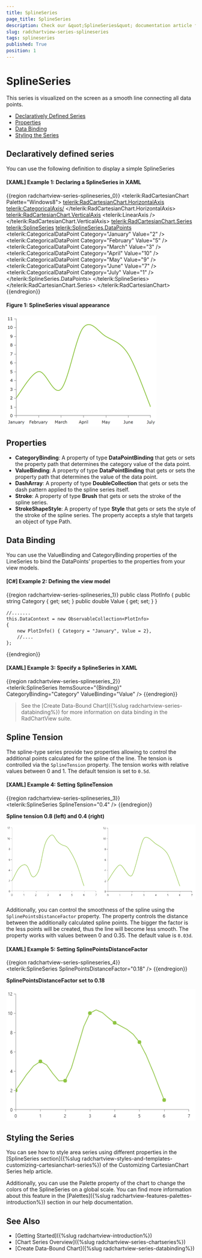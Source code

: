 ```yaml
---
title: SplineSeries
page_title: SplineSeries
description: Check our &quot;SplineSeries&quot; documentation article for the RadChartView {{ site.framework_name }} control.
slug: radchartview-series-splineseries
tags: splineseries
published: True
position: 1
---
```


# SplineSeries

This series is visualized on the screen as a smooth line connecting all data points.        

* [Declaratively Defined Series](#declaratively-defined-series)
* [Properties](#properties)
* [Data Binding](#data-binding)
* [Styling the Series](#styling-the-series)

## Declaratively defined series

You can use the following definition to display a simple SplineSeries

#### __[XAML] Example 1: Declaring a SplineSeries in XAML__
{{region radchartview-series-splineseries_0}}
	<telerik:RadCartesianChart Palette="Windows8">
	<telerik:RadCartesianChart.HorizontalAxis>
		<telerik:CategoricalAxis/>
	</telerik:RadCartesianChart.HorizontalAxis>
	<telerik:RadCartesianChart.VerticalAxis>
		<telerik:LinearAxis />
	</telerik:RadCartesianChart.VerticalAxis>
	<telerik:RadCartesianChart.Series>
		<telerik:SplineSeries>
			<telerik:SplineSeries.DataPoints>
				<telerik:CategoricalDataPoint Category="January" Value="2" />
				<telerik:CategoricalDataPoint Category="February" Value="5" />
				<telerik:CategoricalDataPoint Category="March" Value="3" />
				<telerik:CategoricalDataPoint Category="April" Value="10" />
				<telerik:CategoricalDataPoint Category="May" Value="9" />
				<telerik:CategoricalDataPoint Category="June" Value="7" />
				<telerik:CategoricalDataPoint Category="July" Value="1" />
			</telerik:SplineSeries.DataPoints>
		</telerik:SplineSeries>
	</telerik:RadCartesianChart.Series>
	</telerik:RadCartesianChart>
{{endregion}}

#### __Figure 1: SplineSeries visual appearance__
![radchartview-series-splineseries](images/radchartview-series-splineseries.png)

## Properties

* __CategoryBinding__: A property of type __DataPointBinding__ that gets or sets the property path that determines the category value of the data point.
* __ValueBinding__: A property of type __DataPointBinding__ that gets or sets the property path that determines the value of the data point.
* __DashArray__: A property of type __DoubleCollection__ that gets or sets the dash pattern applied to the spline series itself.
* __Stroke__: A property of type __Brush__ that gets or sets the stroke of the spline series.
* __StrokeShapeStyle__: A property of type __Style__ that gets or sets the style of the stroke of the spline series. The property accepts a style that targets an object of type Path.

## Data Binding

You can use the ValueBinding and CategoryBinding properties of the LineSeries to bind the DataPoints’ properties to the properties from your view models.

#### __[C#] Example 2: Defining the view model__

{{region radchartview-series-splineseries_1}}
	public class PlotInfo
    {
        public string Category { get; set; }
        public double Value { get; set; }
    }

	//.......
	this.DataContext = new ObservableCollection<PlotInfo>
	{
		new PlotInfo() { Category = "January", Value = 2},
		//....
	};
{{endregion}}	

#### __[XAML] Example 3: Specify a SplineSeries in XAML__
{{region radchartview-series-splineseries_2}}	
	<telerik:SplineSeries ItemsSource="{Binding}" CategoryBinding="Category" ValueBinding="Value" />
{{endregion}}

>See the [Create Data-Bound Chart]({%slug radchartview-series-databinding%}) for more information on data binding in the RadChartView suite.

## Spline Tension

The spline-type series provide two properties allowing to control the additional points calculated for the spline of the line. The tension is controlled via the `SplineTension` property. The tension works with relative values between 0 and 1. The default tension is set to `0.5d`.

#### __[XAML] Example 4: Setting SplineTension__
{{region radchartview-series-splineseries_3}}	
	 <telerik:SplineSeries SplineTension="0.4" />
{{endregion}}

__Spline tension 0.8 (left) and 0.4 (right)__

![WPF RadChartView SplineSeries with Spline Tension 0.8 (Left) and 0.4 (Right)](images/splineseries-spline-tension.png)

Additionally, you can control the smoothness of the spline using the `SplinePointsDistanceFactor` property. The property controls the distance between the additionally calculated spline points. The bigger the factor is the less points will be created, thus the line will become less smooth. The property works with values between 0 and 0.35. The default value is `0.03d`.

#### __[XAML] Example 5: Setting SplinePointsDistanceFactor__
{{region radchartview-series-splineseries_4}}	
	 <telerik:SplineSeries SplinePointsDistanceFactor="0.18" />
{{endregion}}

__SplinePointsDistanceFactor set to 0.18__

![WPF RadChartView SplineSeries with SplinePointsDistanceFactor Set to 0.18](images/splineseries-spline-points-distance-factor.png)

## Styling the Series

You can see how to style area series using different properties in the [SplineSeries section]({%slug radchartview-styles-and-templates-customizing-cartesianchart-series%}) of the Customizing CartesianChart Series help article.

Additionally, you can use the Palette property of the chart to change the colors of the SplineSeries on a global scale. You can find more information about this feature in the [Palettes]({%slug radchartview-features-palettes-introduction%}) section in our help documentation.

## See Also
 * [Getting Started]({%slug radchartview-introduction%})
 * [Chart Series Overview]({%slug radchartview-series-chartseries%})
 * [Create Data-Bound Chart]({%slug radchartview-series-databinding%})
